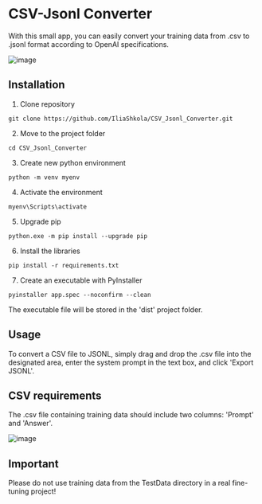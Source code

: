 # CSV-Jsonl Converter
With this small app, you can easily convert your training data from .csv to .jsonl format according to OpenAI specifications.

![image](https://github.com/user-attachments/assets/3fdf9810-a11d-40b5-9210-523dac419d8c)

Installation
---
1. Clone repository
```
git clone https://github.com/IliaShkola/CSV_Jsonl_Converter.git
```

2. Move to the project folder
```
cd CSV_Jsonl_Converter
```
3. Create new python environment
```
python -m venv myenv
``` 

4. Activate the environment
```
myenv\Scripts\activate
```

5. Upgrade pip
```
python.exe -m pip install --upgrade pip
```

6. Install the libraries
```
pip install -r requirements.txt
```

7. Create an executable with PyInstaller
```
pyinstaller app.spec --noconfirm --clean
```
The executable file will be stored in the 'dist' project folder.

Usage
---
To convert a CSV file to JSONL, simply drag and drop the .csv file into the designated area, enter the system prompt in the text box, and click 'Export JSONL'.

CSV requirements
---
The .csv file containing training data should include two columns: 'Prompt' and 'Answer'.

![image](https://github.com/user-attachments/assets/619377fb-29e9-4546-8193-063d1840a38b)

Important
---
Please do not use training data from the TestData directory in a real fine-tuning project!
